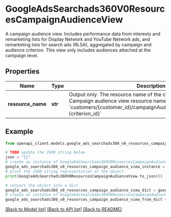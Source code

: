 # GoogleAdsSearchads360V0ResourcesCampaignAudienceView

A campaign audience view. Includes performance data from interests and remarketing lists for Display Network and YouTube Network ads, and remarketing lists for search ads (RLSA), aggregated by campaign and audience criterion. This view only includes audiences attached at the campaign level.

## Properties

Name | Type | Description | Notes
------------ | ------------- | ------------- | -------------
**resource_name** | **str** | Output only. The resource name of the campaign audience view. Campaign audience view resource names have the form: &#x60;customers/{customer_id}/campaignAudienceViews/{campaign_id}~{criterion_id}&#x60; | [optional] [readonly] 

## Example

```python
from openapi_client.models.google_ads_searchads360_v0_resources_campaign_audience_view import GoogleAdsSearchads360V0ResourcesCampaignAudienceView

# TODO update the JSON string below
json = "{}"
# create an instance of GoogleAdsSearchads360V0ResourcesCampaignAudienceView from a JSON string
google_ads_searchads360_v0_resources_campaign_audience_view_instance = GoogleAdsSearchads360V0ResourcesCampaignAudienceView.from_json(json)
# print the JSON string representation of the object
print(GoogleAdsSearchads360V0ResourcesCampaignAudienceView.to_json())

# convert the object into a dict
google_ads_searchads360_v0_resources_campaign_audience_view_dict = google_ads_searchads360_v0_resources_campaign_audience_view_instance.to_dict()
# create an instance of GoogleAdsSearchads360V0ResourcesCampaignAudienceView from a dict
google_ads_searchads360_v0_resources_campaign_audience_view_from_dict = GoogleAdsSearchads360V0ResourcesCampaignAudienceView.from_dict(google_ads_searchads360_v0_resources_campaign_audience_view_dict)
```
[[Back to Model list]](../README.md#documentation-for-models) [[Back to API list]](../README.md#documentation-for-api-endpoints) [[Back to README]](../README.md)


